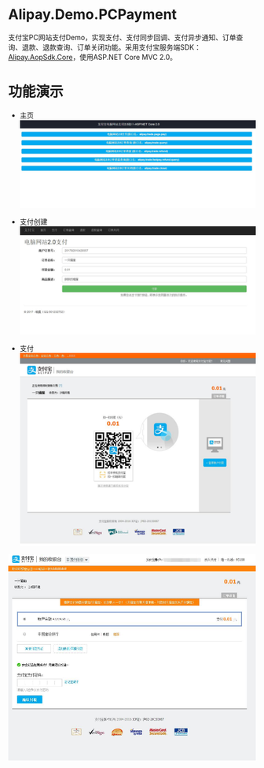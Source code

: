 # Alipay.Demo.PCPayment
支付宝PC网站支付Demo，实现支付、支付同步回调、支付异步通知、订单查询、退款、退款查询、订单关闭功能。采用支付宝服务端SDK：[Alipay.AopSdk.Core](https://github.com/stulzq/Alipay.AopSdk.Core "Alipay.AopSdk.Core")，使用ASP.NET Core MVC 2.0。

# 功能演示

- 主页
![](Alipay.Demo.PCPayment/image/1index.jpg)

- 支付创建
![](Alipay.Demo.PCPayment/image/2payorder.jpg)

- 支付
![](Alipay.Demo.PCPayment/image/3pay.jpg)

![](Alipay.Demo.PCPayment/image/4pay.jpg)
